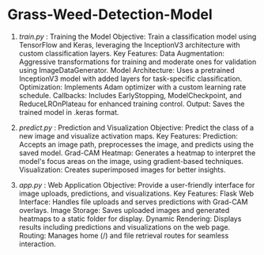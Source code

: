 # Grass-Weed-Detection-Model


1. *train.py* : Training the Model
  Objective: Train a classification model using TensorFlow and Keras, leveraging the InceptionV3 architecture with custom classification layers.
Key Features:
  Data Augmentation: Aggressive transformations for training and moderate ones for validation using ImageDataGenerator.
  Model Architecture: Uses a pretrained InceptionV3 model with added layers for task-specific classification.
  Optimization: Implements Adam optimizer with a custom learning rate schedule.
  Callbacks: Includes EarlyStopping, ModelCheckpoint, and ReduceLROnPlateau for enhanced training control.
Output: Saves the trained model in .keras format.


2. *predict.py* : Prediction and Visualization
  Objective: Predict the class of a new image and visualize activation maps.
Key Features:
  Prediction: Accepts an image path, preprocesses the image, and predicts using the saved model.
  Grad-CAM Heatmap: Generates a heatmap to interpret the model's focus areas on the image, using gradient-based techniques.
  Visualization: Creates superimposed images for better insights.


3. *app.py* : Web Application
  Objective: Provide a user-friendly interface for image uploads, predictions, and visualizations.
Key Features:
  Flask Web Interface: Handles file uploads and serves predictions with Grad-CAM overlays.
  Image Storage: Saves uploaded images and generated heatmaps to a static folder for display.
  Dynamic Rendering: Displays results including predictions and visualizations on the web page.
  Routing: Manages home (/) and file retrieval routes for seamless interaction.





